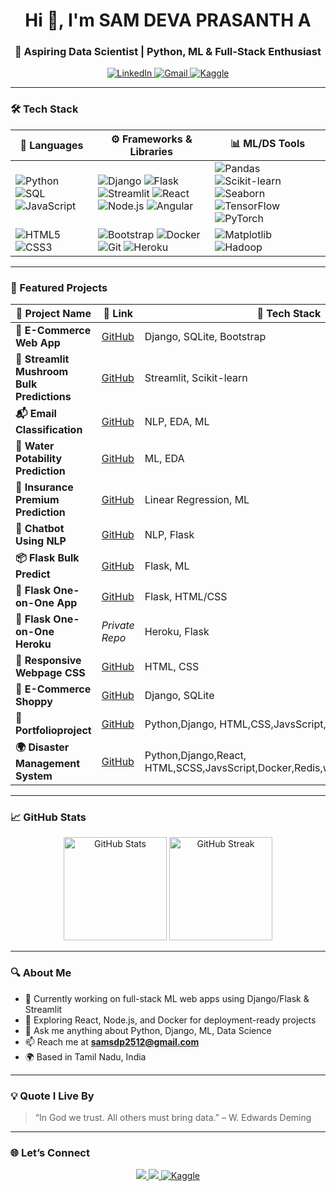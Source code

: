 <h1 align="center">Hi 👋, I'm SAM DEVA PRASANTH A</h1>
<h3 align="center">🚀 Aspiring Data Scientist | Python, ML & Full-Stack Enthusiast</h3>

<p align="center">
  <a href="https://www.linkedin.com/in/sam-devaprasanth-a-410740a2/" target="_blank">
    <img src="https://img.shields.io/badge/LinkedIn-blue?style=for-the-badge&logo=linkedin&logoColor=white" alt="LinkedIn">
  </a>
  <a href="mailto:samsdp2512@gmail.com">
    <img src="https://img.shields.io/badge/Gmail-red?style=for-the-badge&logo=gmail&logoColor=white" alt="Gmail">
  </a>
  <a href="https://www.kaggle.com/samsam25">
  <img src="https://img.shields.io/badge/Kaggle-20BEFF?style=for-the-badge&logo=kaggle&logoColor=white" alt="Kaggle">
</a>

</p>

---

### 🛠️ Tech Stack

| 🧠 Languages | ⚙️ Frameworks & Libraries | 📊 ML/DS Tools |
|-------------|----------------------------|----------------|
| ![Python](https://img.shields.io/badge/-Python-333?style=flat&logo=python) ![SQL](https://img.shields.io/badge/-SQL-333?style=flat&logo=mysql) ![JavaScript](https://img.shields.io/badge/-JavaScript-F7DF1E?style=flat&logo=javascript&logoColor=black) | ![Django](https://img.shields.io/badge/-Django-092E20?style=flat&logo=django) ![Flask](https://img.shields.io/badge/-Flask-000?style=flat&logo=flask) ![Streamlit](https://img.shields.io/badge/-Streamlit-FF4B4B?style=flat&logo=streamlit&logoColor=white) ![React](https://img.shields.io/badge/-React-20232A?style=flat&logo=react) ![Node.js](https://img.shields.io/badge/-Node.js-339933?style=flat&logo=node.js&logoColor=white) ![Angular](https://img.shields.io/badge/-Angular-DD0031?style=flat&logo=angular&logoColor=white) | ![Pandas](https://img.shields.io/badge/-Pandas-150458?style=flat&logo=pandas) ![Scikit-learn](https://img.shields.io/badge/-Scikit_Learn-F7931E?style=flat&logo=scikitlearn) ![Seaborn](https://img.shields.io/badge/-Seaborn-3b4c99?style=flat&logo=python) ![TensorFlow](https://img.shields.io/badge/-TensorFlow-FF6F00?style=flat&logo=tensorflow) ![PyTorch](https://img.shields.io/badge/-PyTorch-EE4C2C?style=flat&logo=pytorch) |
| ![HTML5](https://img.shields.io/badge/-HTML5-E34F26?style=flat&logo=html5&logoColor=white) ![CSS3](https://img.shields.io/badge/-CSS3-1572B6?style=flat&logo=css3) | ![Bootstrap](https://img.shields.io/badge/-Bootstrap-563D7C?style=flat&logo=bootstrap&logoColor=white) ![Docker](https://img.shields.io/badge/-Docker-2496ED?style=flat&logo=docker&logoColor=white) ![Git](https://img.shields.io/badge/-Git-F05032?style=flat&logo=git) ![Heroku](https://img.shields.io/badge/-Heroku-430098?style=flat&logo=heroku) | ![Matplotlib](https://img.shields.io/badge/-Matplotlib-11557C?style=flat&logo=python) ![Hadoop](https://img.shields.io/badge/-Hadoop-66CCFF?style=flat&logo=apachehadoop) |

---

### 🚀 Featured Projects

| 💼 Project Name | 🔗 Link | 🧠 Tech Stack |
|----------------|---------|---------------|
| **🛒 E-Commerce Web App** | [GitHub](https://github.com/SAM2512DS/E-commerce-shoppy-python) | Django, SQLite, Bootstrap |
| **🍄 Streamlit Mushroom Bulk Predictions** | [GitHub](https://github.com/SAM2512DS/Streamlit-bulk-prediction) | Streamlit, Scikit-learn |
| **📬 Email Classification** | [GitHub](https://github.com/SAM2512DS/Email_classification-_with_EDA-_and-_ML) | NLP, EDA, ML |
| **🚰 Water Potability Prediction** | [GitHub](https://github.com/SAM2512DS/Water_potability_prediction) | ML, EDA |
| **💼 Insurance Premium Prediction** | [GitHub](https://github.com/SAM2512DS/Insurance-Premium-Prediction) | Linear Regression, ML |
| **🤖 Chatbot Using NLP** | [GitHub](https://github.com/SAM2512DS/CHATBOT-CREATION-USING--NLP) | NLP, Flask |
| **📦 Flask Bulk Predict** | [GitHub](https://github.com/SAM2512DS/flask_bulk_predict) | Flask, ML |
| **🧪 Flask One-on-One App** | [GitHub](https://github.com/SAM2512DS/Flask-one-on-one-app) | Flask, HTML/CSS |
| **🧠 Flask One-on-One Heroku** | _Private Repo_ | Heroku, Flask |
| **🎨 Responsive Webpage CSS** | [GitHub](https://github.com/SAM2512DS/Responsive-Webpage-using-CSS) | HTML, CSS |
| **🛒 E-Commerce Shoppy** | [GitHub](https://github.com/SAM2512DS/E-commerce-shoppy-python) | Django, SQLite |
| **🪪 Portfolioproject** | [GitHub](https://github.com/SAM2512DS/portfolioproject)  | Python,Django, HTML,CSS,JavsScript,SQLite |
| **🌍 Disaster Management System** | [GitHub](https://github.com/SAM2512DS/DISASTER-MANAGEMENT-SYSTEM)  | Python,Django,React, HTML,SCSS,JavsScript,Docker,Redis,websocket,PostgreSQL |

---

### 📈 GitHub Stats

<p align="center">
  <img src="https://github-readme-stats.vercel.app/api?username=SAM2512DS&show_icons=true&theme=tokyonight&hide=prs" alt="GitHub Stats" height="165">
  <img src="https://github-readme-streak-stats.herokuapp.com?user=SAM2512DS&theme=tokyonight" alt="GitHub Streak" height="165">
</p>

---

### 🔍 About Me

- 🔭 Currently working on full-stack ML web apps using Django/Flask & Streamlit  
- 🌱 Exploring React, Node.js, and Docker for deployment-ready projects  
- 💬 Ask me anything about Python, Django, ML, Data Science  
- 📫 Reach me at **samsdp2512@gmail.com**  
- 🌍 Based in Tamil Nadu, India

---

### 💡 Quote I Live By

> “In God we trust. All others must bring data.” – W. Edwards Deming

---

### 🌐 Let’s Connect

<p align="center">
  <a href="https://www.linkedin.com/in/sam-devaprasanth-a-410740a2/">
    <img src="https://img.shields.io/badge/-LinkedIn-0A66C2?style=for-the-badge&logo=linkedin&logoColor=white" />
  </a>
  <a href="mailto:samsdp2512@gmail.com">
    <img src="https://img.shields.io/badge/-Gmail-D14836?style=for-the-badge&logo=gmail&logoColor=white" />
  </a>
  <a href="https://www.kaggle.com/samsam25">
  <img src="https://img.shields.io/badge/Kaggle-20BEFF?style=for-the-badge&logo=kaggle&logoColor=white" alt="Kaggle">
</a>

</p>
